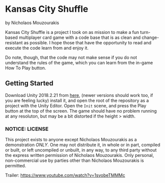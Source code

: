 # Kansas City Shuffle

by Nicholaos Mouzourakis

Kansas City Shuffle is a project I took on as mission to make a fun turn-based multiplayer card game with a code base that is as clean and change-resistant as possible. I hope those that have the opportunity to read and execute the code learn from and enjoy it.

Do note, though, that the code may not make sense if you do not understand the rules of the game, which you can learn from the in-game How To Play button.

## Getting Started

Download Unity 2018.2.21 from [here](https://unity3d.com/get-unity/download/archive), (newer versions should work too, if you are feeling lucky) install it, and open the root of the repository as a project with the Unity Editor. Open the `Init` scene, and press the Play button at the top of the screen. The game should have no problem running at any resoluton, but may be a bit distorted if the height > width.

### NOTICE: LICENSE

This project exists to anyone except Nicholaos Mouzourakis as a demonstration _*ONLY*_. One may not distribute it, in whole or in part, compiled or built, or left uncompiled or unbuilt, in any way, to any third party without the express written permission of Nicholaos Mouzourakis. Only personal, non-commercial use by parties other than Nicholaos Mouzourakis is permitted.

Trailer: https://www.youtube.com/watch?v=1svobeTMMMc

